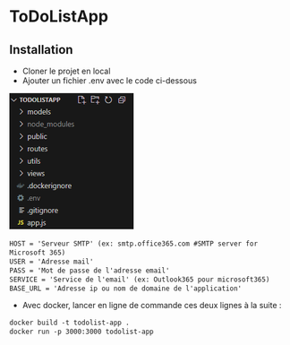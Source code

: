 # ToDoListApp

## Installation

- Cloner le projet en local
- Ajouter un fichier .env avec le code ci-dessous

![alt text](public/images/envFile.png)
```
HOST = 'Serveur SMTP' (ex: smtp.office365.com #SMTP server for Microsoft 365)
USER = 'Adresse mail'
PASS = 'Mot de passe de l'adresse email'
SERVICE = 'Service de l'email' (ex: Outlook365 pour microsoft365)
BASE_URL = 'Adresse ip ou nom de domaine de l'application'
```
-  Avec docker, lancer en ligne de commande ces deux lignes à la suite :

```
docker build -t todolist-app .
docker run -p 3000:3000 todolist-app
```